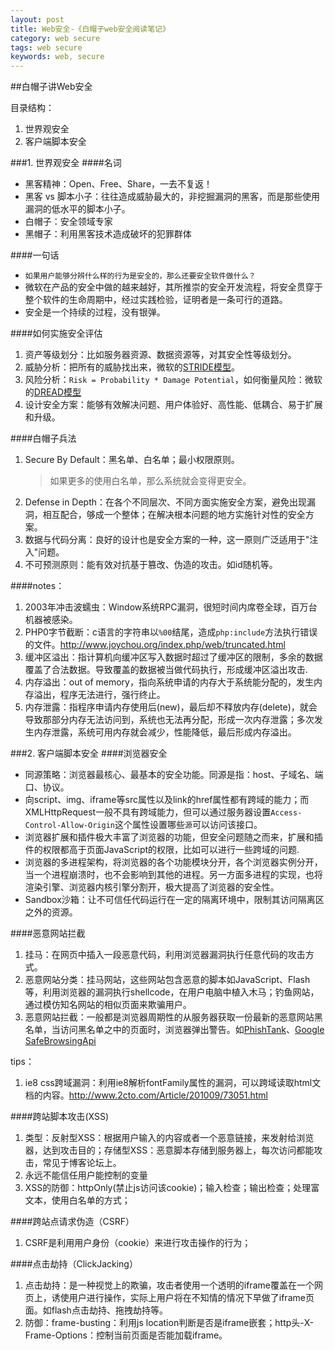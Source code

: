 ```yaml
---
layout: post
title: Web安全-《白帽子web安全阅读笔记》
category: web secure
tags: web secure
keywords: web, secure
---
```


##白帽子讲Web安全

目录结构：		
1. 世界观安全
2. 客户端脚本安全

<!--break--> 

###1. 世界观安全
####名词
- 黑客精神：Open、Free、Share，一去不复返！
- 黑客 vs 脚本小子：往往造成威胁最大的，非挖掘漏洞的黑客，而是那些使用漏洞的低水平的脚本小子。
- 白帽子：安全领域专家
- 黑帽子：利用黑客技术造成破坏的犯罪群体

####一句话
- `如果用户能够分辨什么样的行为是安全的，那么还要安全软件做什么？`
- 微软在产品的安全中做的越来越好，其所推崇的安全开发流程，将安全贯穿于整个软件的生命周期中，经过实践检验，证明者是一条可行的道路。
- 安全是一个持续的过程，没有银弹。

####如何实施安全评估
1. 资产等级划分：比如服务器资源、数据资源等，对其安全性等级划分。
2. 威胁分析：把所有的威胁找出来，微软的[STRIDE模型](https://msdn.microsoft.com/zh-cn/library/ff648641.aspx#EQAA)。
3. 风险分析：`Risk = Probability * Damage Potential`，如何衡量风险：微软的[DREAD模型](https://msdn.microsoft.com/zh-cn/library/ff648644.aspx#EEAA)
4. 设计安全方案：能够有效解决问题、用户体验好、高性能、低耦合、易于扩展和升级。

####白帽子兵法
1. Secure By Default：黑名单、白名单；最小权限原则。
	>如果更多的使用白名单，那么系统就会变得更安全。
2. Defense in Depth：在各个不同层次、不同方面实施安全方案，避免出现漏洞，相互配合，够成一个整体；在解决根本问题的地方实施针对性的安全方案。
3. 数据与代码分离：良好的设计也是安全方案的一种，这一原则广泛适用于"注入"问题。
4. 不可预测原则：能有效对抗基于篡改、伪造的攻击。如id随机等。

####notes：
1. 2003年冲击波蠕虫：Window系统RPC漏洞，很短时间内席卷全球，百万台机器被感染。
2. PHP0字节截断：c语言的字符串以`%00`结尾，造成`php:include`方法执行错误的文件。<http://www.joychou.org/index.php/web/truncated.html>
3. 缓冲区溢出：指计算机向缓冲区写入数据时超过了缓冲区的限制，多余的数据覆盖了合法数据。导致覆盖的数据被当做代码执行，形成缓冲区溢出攻击.
4. 内存溢出：out of memory，指向系统申请的内存大于系统能分配的，发生内存溢出，程序无法进行，强行终止。
5. 内存泄露：指程序申请内存使用后(new)，最后却不释放内存(delete)，就会导致那部分内存无法访问到，系统也无法再分配，形成一次内存泄露；多次发生内存泄露，系统可用内存就会减少，性能降低，最后形成内存溢出。


###2. 客户端脚本安全
####浏览器安全
- 同源策略：浏览器最核心、最基本的安全功能。同源是指：host、子域名、端口、协议。
- 向script、img、iframe等src属性以及link的href属性都有跨域的能力；而XMLHttpRequest一般不具有跨域能力，但可以通过服务器设置`Access-Control-Allow-Origin`这个属性设置哪些`源`可以访问该接口。
- 浏览器扩展和插件极大丰富了浏览器的功能，但安全问题随之而来，扩展和插件的权限都高于页面JavaScript的权限，比如可以进行一些跨域的问题.
- 浏览器的多进程架构，将浏览器的各个功能模块分开，各个浏览器实例分开，当一个进程崩溃时，也不会影响到其他的进程。另一方面多进程的实现，也将渲染引擎、浏览器内核引擎分割开，极大提高了浏览器的安全性。
- Sandbox沙箱：让不可信任代码运行在一定的隔离环境中，限制其访问隔离区之外的资源。

####恶意网站拦截
1. 挂马：在网页中插入一段恶意代码，利用浏览器漏洞执行任意代码的攻击方式。
2. 恶意网站分类：挂马网站，这些网站包含恶意的脚本如JavaScript、Flash等，利用浏览器的漏洞执行shellcode，在用户电脑中植入木马；钓鱼网站，通过模仿知名网站的相似页面来欺骗用户。
3. 恶意网站拦截：一般都是浏览器周期性的从服务器获取一份最新的恶意网站黑名单，当访问黑名单之中的页面时，浏览器弹出警告。如[PhishTank](http://www.phishtank.com/)、[Google SafeBrowsingApi](https://developers.google.com/safe-browsing/)

tips：
1. ie8 css跨域漏洞：利用ie8解析fontFamily属性的漏洞，可以跨域读取html文档的内容。<http://www.2cto.com/Article/201009/73051.html>

####跨站脚本攻击(XSS)
1. 类型：反射型XSS：根据用户输入的内容或者一个恶意链接，来发射给浏览器，达到攻击目的；存储型XSS：恶意脚本存储到服务器上，每次访问都能攻击，常见于博客论坛上。
2. 永远不能信任用户能控制的变量
3. XSS的防御：httpOnly(禁止js访问该cookie)；输入检查；输出检查；处理富文本，使用白名单的方式；

####跨站点请求伪造（CSRF）
1. CSRF是利用用户身份（cookie）来进行攻击操作的行为；

####点击劫持（ClickJacking）
1. 点击劫持：是一种视觉上的欺骗，攻击者使用一个透明的iframe覆盖在一个网页上，诱使用户进行操作，实际上用户将在不知情的情况下早做了iframe页面。如flash点击劫持、拖拽劫持等。
2. 防御：frame-busting：利用js location判断是否是iframe嵌套；http头-X-Frame-Options：控制当前页面是否能加载iframe。
